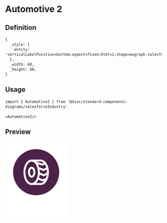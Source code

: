 # Automotive 2

## Definition

```
{
  _style: { 
    entity: 'verticalLabelPosition=bottom;aspect=fixed;html=1;shape=mxgraph.salesforce.automotive2;',
  },
  _width: 60,
  _height: 60,
}
```

## Usage

```
import { Automotive2 } from '@diac/standard-components-diagrams/salesforceIndustry'

<Automotive2/>
```

## Preview

<img src="./automotive-2.png" width="200"/>
